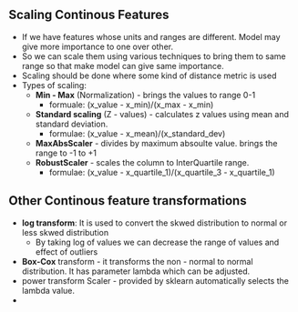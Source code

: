 ## Scaling Continous Features

* If we have features whose units and ranges are different. Model may give more importance to one over other.  
* So we can scale them using various techniques to bring them to same range so that make model can give same importance.
* Scaling should be done where some kind of distance metric is used
* Types of scaling:
  * **Min - Max** (Normalization) - brings the values to range 0-1 
    * formuale: (x_value - x_min)/(x_max - x_min)
  * **Standard scaling** (Z - values) - calculates z values using mean and standard deviation.
    * formulae: (x_value - x_mean)/(x_standard_dev)
  * **MaxAbsScaler** - divides by maximum absoulte value. brings the range to -1 to +1 
  * **RobustScaler** - scales the column to InterQuartile range. 
    * formulae: (x_value - x_quartile_1)/(x_quartile_3 - x_quartile_1)

## Other Continous feature transformations

* **log transform**: It is used to convert the skwed distribution to normal or less skwed distribution
  * By taking log of values we can decrease the range of values and effect of outliers
* **Box-Cox** transform - it transforms the non - normal to normal distribution. It has parameter lambda which can be adjusted.
* power transform Scaler - provided by sklearn automatically selects the lambda value.
* 
